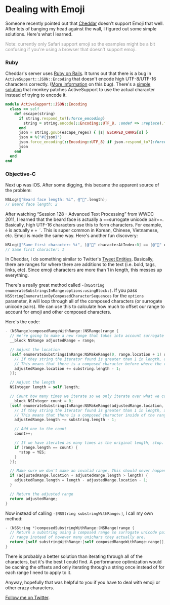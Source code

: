# Dealing with Emoji

Someone recently pointed out that [Cheddar](http://cheddarapp.com) doesn't support Emoji that well. After lots of banging my head against the wall, I figured out some simple solutions. Here's what I learned.

<span style="color:#999">Note: currently only Safari support emoji so the examples might be a bit confusing if you're using a browser that doesn't support emoji.</span>

### Ruby

Cheddar's server uses [Ruby on Rails](http://rubyonrails.org). It turns out that there is a bug in `ActiveSupport::JSON::Encoding` that doesn't encode high UTF-8/UTF-16 characters correctly. ([More information](http://stackoverflow.com/questions/8635393/ios-5-how-to-convert-an-emoji-to-a-unicode-character/10875016#10875016) on this bug). There's a [simple solution](http://stackoverflow.com/questions/5123993/json-encoding-wrongly-escaped-rails-3-ruby-1-9-2/8339255#8339255) that monkey patches ActiveSupport to use the actual character instead of trying to encode it.

``` ruby
module ActiveSupport::JSON::Encoding
  class << self
    def escape(string)
      if string.respond_to?(:force_encoding)
        string = string.encode(::Encoding::UTF_8, :undef => :replace).force_encoding(::Encoding::BINARY)
      end
      json = string.gsub(escape_regex) { |s| ESCAPED_CHARS[s] }
      json = %("#{json}")
      json.force_encoding(::Encoding::UTF_8) if json.respond_to?(:force_encoding)
      json
    end
  end
end
```

### Objective-C

Next up was iOS. After some digging, this became the apparent source of the problem:

``` objective-c
NSLog(@"Beard face length: %i", @"👨".length);
// Beard face length: 2
```

After watching “Session 128 - Advanced Text Processing” from WWDC 2011, I learned that the beard face is actually a ==surrogate unicode pair==. Basically, high UTF-16 characters use this to form characters. For example, `é` is actually `e` + `´`. This is super common in Korean, Chinese, Vietnamese, etc. Emoji is made the same way. Here's another fun discovery:

``` objective-c
NSLog(@"Same first character: %i", [@"👮" characterAtIndex:0] == [@"💇" characterAtIndex:0]);
// Same first character: 1
```

In Cheddar, I do something similar to Twitter's [Tweet Entities](https://dev.twitter.com/docs/tweet-entities). Basically, there are ranges for where there are additions to the text (i.e. bold, tags, links, etc). Since emoji characters are more than 1 in length, this messes up everything.

There's a really great method called `-[NSString enumerateSubstringsInRange:options:usingBlock:]`. If you pass `NSStringEnumerationByComposedCharacterSequences` for the `options` parameter, it will loop through all of the composed characters (or surrogate unicode pairs). We can use this to calculate how much to offset our range to account for emoji and other composed characters.

Here's the code:

``` objective-c
- (NSRange)composedRangeWithRange:(NSRange)range {
  // We're going to make a new range that takes into account surrogate unicode pairs (composed characters)
  __block NSRange adjustedRange = range;

  // Adjust the location
  [self enumerateSubstringsInRange:NSMakeRange(0, range.location + 1) options:NSStringEnumerationByComposedCharacterSequences usingBlock:^(NSString *substring, NSRange substringRange, NSRange enclosingRange, BOOL *stop) {
    // If they string the iterator found is greater than 1 in length, add that to range location.
    // This means that there is a composed character before where the range starts who's length is greater than 1.
    adjustedRange.location += substring.length - 1;
  }];

  // Adjust the length
  NSInteger length = self.length;

  // Count how many times we iterate so we only iterate over what we care about.
  __block NSInteger count = 0;
  [self enumerateSubstringsInRange:NSMakeRange(adjustedRange.location, length - adjustedRange.location) options:NSStringEnumerationByComposedCharacterSequences usingBlock:^(NSString *substring, NSRange substringRange, NSRange enclosingRange, BOOL *stop) {
    // If they string the iterator found is greater than 1 in length, add that to range length.
    // This means that there is a composed character inside of the range starts who's length is greater than 1.
    adjustedRange.length += substring.length - 1;

    // Add one to the count
    count++;

    // If we have iterated as many times as the original length, stop.
    if (range.length == count) {
      *stop = YES;
    }
  }];

  // Make sure we don't make an invalid range. This should never happen, but let's play it safe anyway.
  if (adjustedRange.location + adjustedRange.length > length) {
    adjustedRange.length = length - adjustedRange.location - 1;
  }

  // Return the adjusted range
  return adjustedRange;
}
```

Now instead of calling `-[NSString substringWithRange:]`, I call my own method:

``` objective-c
- (NSString *)composedSubstringWithRange:(NSRange)range {
  // Return a substring using a composed range so surrogate unicode pairs (composed characters) count as 1 in the
  // range instead of however many unichars they actually are.
  return [self substringWithRange:[self composedRangeWithRange:range]];
}
```

There is probably a better solution than iterating through all of the characters, but it's the best I could find. A performance optimization would be caching the offsets and only iterating through a string once instead of for each range I need to apply to it.

Anyway, hopefully that was helpful to you if you have to deal with emoji or other crazy characters.

[Follow me on Twitter](http://twitter.com/samsoffes).

